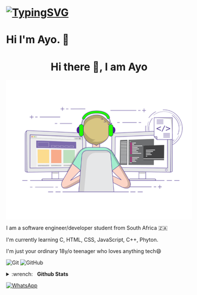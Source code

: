 # [![TypingSVG](https://readme-typing-svg.demolab.com?lines=Hey!+You+Are+Welcome+To+My+Profile;My+Name+Is+Ayo;I+Am+Passionate+About+Coding;How+Can+I+Help)](https://git.io/typing-svg)
# Hi I'm Ayo. 👋


<h1 align='center'> Hi there 👋, I am Ayo </h1>
<img align="center" alt="GIF" src="https://raw.githubusercontent.com/devSouvik/devSouvik/master/gif3.gif" width="800"/>
<p>
  I am a software engineer/developer student from South Africa 🇿🇦
</p>
<p>
  I'm currently learning C, HTML, CSS, JavaScript, C++, Phyton.
</p>
<p>
  I'm just your ordinary 18y/o teenager who loves anything tech😄
</p>



  <img alt="Git" src="https://img.shields.io/badge/git%20-%23F05033.svg?&style=for-the-badge&logo=git&logoColor=white"/>
  <img alt="GitHub" src="https://img.shields.io/badge/github%20-%23121011.svg?&style=for-the-badge&logo=github&logoColor=white"/>
</p>
<details>
  
  <summary>:wrench:&nbsp;&nbsp;&nbsp;<b>Github Stats</b></summary>
  <br/>
  <p align='center'>
    <a href="#"><img src="https://github-readme-stats.vercel.app/api?username=Ayocoding12&show_icons=true&count_private=true&theme=dark" width="355"></a>
    <a href="#"><img src="https://github-readme-stats.vercel.app/api/top-langs/?username=Ayocoding12&layout=compact&theme=dark&hide=jupyter%20notebook" width="350"></a>
   </p>  
</details>

[![WhatsApp](https://img.shields.io/badge/WhatsApp-25D366?style=for-the-badge&logo=whatsapp&logoColor=white)](https://wa.link/28xj74)
